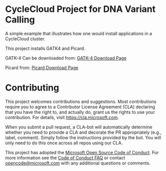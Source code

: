 # CycleCloud Project for DNA Variant Calling

A simple example that illustrates how one would install applications in a CycleCloud cluster.

This project installs GATK4 and Picard. 

GATK-4 Can be downloaded from:
[GATK-4 Download Page](https://software.broadinstitute.org/gatk/download/)

Picard from:
[Picard Download Page](http://broadinstitute.github.io/picard/)

# Contributing

This project welcomes contributions and suggestions.  Most contributions require you to agree to a
Contributor License Agreement (CLA) declaring that you have the right to, and actually do, grant us
the rights to use your contribution. For details, visit https://cla.microsoft.com.

When you submit a pull request, a CLA-bot will automatically determine whether you need to provide
a CLA and decorate the PR appropriately (e.g., label, comment). Simply follow the instructions
provided by the bot. You will only need to do this once across all repos using our CLA.

This project has adopted the [Microsoft Open Source Code of Conduct](https://opensource.microsoft.com/codeofconduct/).
For more information see the [Code of Conduct FAQ](https://opensource.microsoft.com/codeofconduct/faq/) or
contact [opencode@microsoft.com](mailto:opencode@microsoft.com) with any additional questions or comments.

